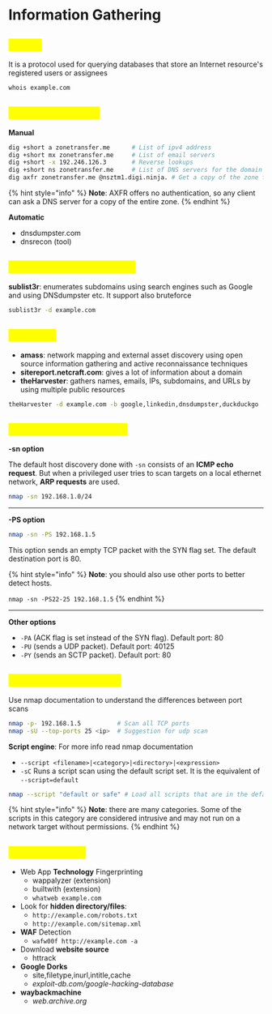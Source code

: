 # Information Gathering

## <mark style="color:yellow;">Whois</mark>

It is a protocol used for querying databases that store an Internet resource's registered users or assignees

```sh
whois example.com
```

## <mark style="color:yellow;">DNS Enumeration</mark>

**Manual**

```sh
dig +short a zonetransfer.me      # List of ipv4 address
dig +short mx zonetransfer.me     # List of email servers
dig +short -x 192.246.126.3       # Reverse lookups
dig +short ns zonetransfer.me     # List of DNS servers for the domain
dig axfr zonetransfer.me @nsztm1.digi.ninja. # Get a copy of the zone from the primary server. (zone transfer attack)
```

{% hint style="info" %}
**Note**: AXFR offers no authentication, so any client can ask a DNS server for a copy of the entire zone.
{% endhint %}

**Automatic**

* dnsdumpster.com
* dnsrecon (tool)

## <mark style="color:yellow;">Subdomain enumeration</mark>

**sublist3r**: enumerates subdomains using search engines such as Google and using DNSdumpster etc. It support also bruteforce

```sh
sublist3r -d example.com
```

## <mark style="color:yellow;">All in one</mark>

* **amass**: network mapping and external asset discovery using open source information gathering and active reconnaissance techniques
* **sitereport.netcraft.com**: gives a lot of information about a domain
* **theHarvester**: gathers names, emails, IPs, subdomains, and URLs by using multiple public resources

```sh
theHarvester -d example.com -b google,linkedin,dnsdumpster,duckduckgo
```

## <mark style="color:yellow;">Host Discovery (nmap)</mark>

**-sn option**

The default host discovery done with `-sn` consists of an **ICMP echo request**. But when a privileged user tries to scan targets on a local ethernet network, **ARP requests** are used.

```sh
nmap -sn 192.168.1.0/24
```

***

**-PS option**

```sh
nmap -sn -PS 192.168.1.5
```

This option sends an empty TCP packet with the SYN flag set. The default destination port is 80.

{% hint style="info" %}
**Note**: you should also use other ports to better detect hosts.&#x20;

`nmap -sn -PS22-25 192.168.1.5`
{% endhint %}

***

**Other options**

* `-PA` (ACK flag is set instead of the SYN flag). Default port: 80
* `-PU` (sends a UDP packet). Default port: 40125
* `-PY` (sends an SCTP packet). Default port: 80

## <mark style="color:yellow;">Port Scanning (nmap)</mark>

Use nmap documentation to understand the differences between port scans

```sh
nmap -p- 192.168.1.5          # Scan all TCP ports
nmap -sU --top-ports 25 <ip>  # Suggestion for udp scan
```

**Script engine**: For more info read nmap documentation

* `--script <filename>|<category>|<directory>|<expression>`
* `-sC` Runs a script scan using the default script set. It is the equivalent of `--script=default`

```sh
nmap --script "default or safe" # Load all scripts that are in the default, safe, or both categories.
```

{% hint style="info" %}
**Note**: there are many categories. Some of the scripts in this category are considered intrusive and may not run on a network target without permissions.
{% endhint %}

## <mark style="color:yellow;">Website Recon</mark>

* Web App **Technology** Fingerprinting
  * wappalyzer (extension)
  * builtwith (extension)
  * `whatweb example.com`
* Look for **hidden directory/files**:
  * `http://example.com/robots.txt`
  * `http://example.com/sitemap.xml`
* **WAF** Detection
  * `wafw00f http://example.com -a`
* Download **website source**
  * httrack
* **Google Dorks**
  * site,filetype,inurl,intitle,cache
  * _exploit-db.com/google-hacking-database_
* **waybackmachine**
  * _web.archive.org_
